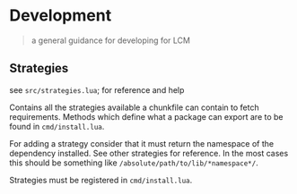 # Development 

> a general guidance for developing for LCM

## Strategies

see `src/strategies.lua`; for reference and help

Contains all the strategies available a chunkfile can contain to fetch
requirements. Methods which define what a package can export are to be found
in `cmd/install.lua`. 

For adding a strategy consider that it must return the namespace of the
dependency installed. See other strategies for reference. In the most cases
this should be something like `/absolute/path/to/lib/*namespace*/`.

Strategies must be registered in `cmd/install.lua`.